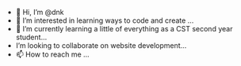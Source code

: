 - 👋 Hi, I’m @dnk
- 👀 I’m interested in learning ways to code and create ...
- 🌱 I’m currently learning a little of everything as a CST second year student...
- I’m looking to collaborate on website development...
- 📫 How to reach me ...

<!---
d5314/d5314 is a ✨ special ✨ repository because its `README.md` (this file) appears on your GitHub profile.
You can click the Preview link to take a look at your changes.
--->
